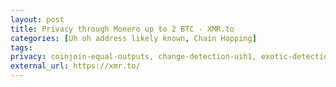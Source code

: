 ```yaml
---
layout: post
title: Privacy through Monero up to 2 BTC - XMR.to
categories: [Uh oh address likely known, Chain Hopping]
tags: 
privacy: coinjoin-equal-outputs, change-detection-uih1, exotic-detection-uih2, self-transfer, change-detection-script-types, change-detection-precision, internal-address-reuse
external_url: https://xmr.to/
---
```

